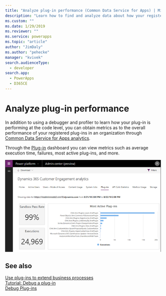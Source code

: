 ```yaml
---
title: "Analyze plug-in performance (Common Data Service for Apps) | Microsoft Docs"
description: "Learn how to find and analyze data about how your registered plug-ins are performing."
ms.custom: ""
ms.date: 1/29/2019
ms.reviewer: ""
ms.service: powerapps
ms.topic: "article"
author: "JimDaly"
ms.author: "pehecke"
manager: "kvivek"
search.audienceType: 
  - developer
search.app: 
  - PowerApps
  - D365CE
---
```

# Analyze plug-in performance

In addition to using a debugger and profiler to learn how your plug-in is performing at the code level, you can obtain metrics as to the overall performance of your registered plug-ins in an organization through [Common Data Service for Apps analytics](/power-platform/admin/analytics-common-data-service).

Through the [Plug-in](/power-platform/admin/analytics-common-data-service#plug-ins) dashboard you can view metrics such as average execution time, failures, most active plug-ins, and more.

![Analytics plug-in dashboard](media/cds-insights-plugins.png)

## See also

[Use plug-ins to extend business processes](plug-ins.md)  
[Tutorial: Debug a plug-in](tutorial-debug-plug-in.md)  
[Debug Plug-ins](debug-plug-in.md)